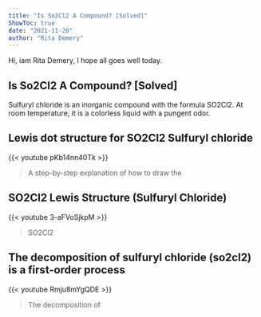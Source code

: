 ```yaml
---
title: "Is So2Cl2 A Compound? [Solved]"
ShowToc: true 
date: "2021-11-20"
author: "Rita Demery" 
---
```


Hi, iam Rita Demery, I hope all goes well today.
## Is So2Cl2 A Compound? [Solved]
Sulfuryl chloride is an inorganic compound with the formula SO2Cl2. At room temperature, it is a colorless liquid with a pungent odor.

## Lewis dot structure for SO2Cl2 Sulfuryl chloride
{{< youtube pKb14nn40Tk >}}
>A step-by-step explanation of how to draw the 

## SO2Cl2 Lewis Structure (Sulfuryl Chloride)
{{< youtube 3-aFVoSjkpM >}}
>SO2Cl2

## The decomposition of sulfuryl chloride (so2cl2) is a first-order process
{{< youtube Rmju8mYgQDE >}}
>The decomposition of 

